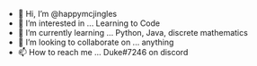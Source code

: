 - 👋 Hi, I’m @happymcjingles
- 👀 I’m interested in ... Learning to Code
- 🌱 I’m currently learning ... Python, Java, discrete mathematics
- 💞️ I’m looking to collaborate on ... anything
- 📫 How to reach me ... Duke#7246 on discord

<!---
happymcjingles/happymcjingles is a ✨ special ✨ repository because its `README.md` (this file) appears on your GitHub profile.
You can click the Preview link to take a look at your changes.
--->
